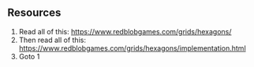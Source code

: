 

## Resources

1. Read all of this: <https://www.redblobgames.com/grids/hexagons/>
2. Then read all of this: <https://www.redblobgames.com/grids/hexagons/implementation.html>
3. Goto 1
